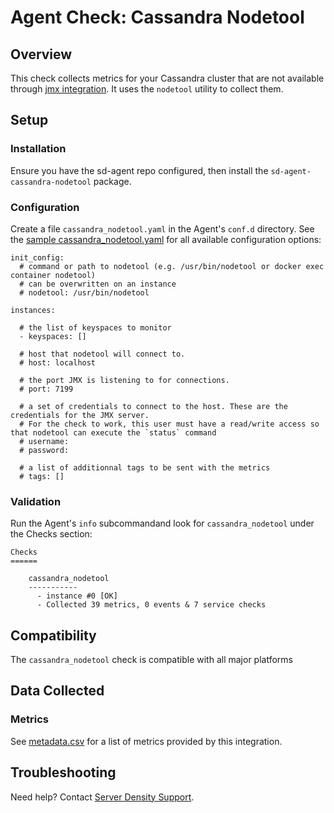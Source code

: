 # Agent Check: Cassandra Nodetool

## Overview

This check collects metrics for your Cassandra cluster that are not available through [jmx integration](https://github.com/serverdensity/sd-agent-core-plugins/tree/master/cassandra).
It uses the `nodetool` utility to collect them.

## Setup
### Installation

Ensure you have the sd-agent repo configured, then install the `sd-agent-cassandra-nodetool` package.

### Configuration

Create a file `cassandra_nodetool.yaml` in the Agent's `conf.d` directory. See the [sample cassandra_nodetool.yaml](https://github.com/serverdensity/sd-agent-core-plugins/blob/master/cassandra_nodetool/conf.yaml.example) for all available configuration options:

```
init_config:
  # command or path to nodetool (e.g. /usr/bin/nodetool or docker exec container nodetool)
  # can be overwritten on an instance
  # nodetool: /usr/bin/nodetool

instances:

  # the list of keyspaces to monitor
  - keyspaces: []

  # host that nodetool will connect to.
  # host: localhost

  # the port JMX is listening to for connections.
  # port: 7199

  # a set of credentials to connect to the host. These are the credentials for the JMX server.
  # For the check to work, this user must have a read/write access so that nodetool can execute the `status` command
  # username:
  # password:

  # a list of additionnal tags to be sent with the metrics
  # tags: []
```

### Validation

Run the Agent's `info` subcommandand look for `cassandra_nodetool` under the Checks section:

    Checks
    ======

        cassandra_nodetool
        -----------
          - instance #0 [OK]
          - Collected 39 metrics, 0 events & 7 service checks

## Compatibility

The `cassandra_nodetool` check is compatible with all major platforms

## Data Collected
### Metrics
See [metadata.csv](metadata.csv) for a list of metrics provided by this integration.


## Troubleshooting
Need help? Contact [Server Density Support](http://support.serverdensity.com).
